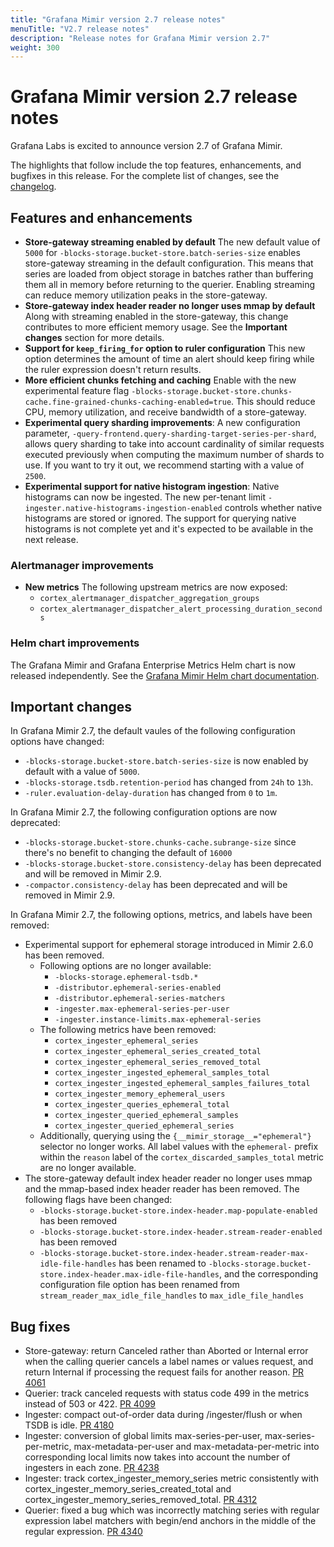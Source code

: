 ```yaml
---
title: "Grafana Mimir version 2.7 release notes"
menuTitle: "V2.7 release notes"
description: "Release notes for Grafana Mimir version 2.7"
weight: 300
---
```


# Grafana Mimir version 2.7 release notes

Grafana Labs is excited to announce version 2.7 of Grafana Mimir.

The highlights that follow include the top features, enhancements, and bugfixes in this release. For the complete list of changes, see the [changelog](https://github.com/grafana/mimir/blob/main/CHANGELOG.md).

## Features and enhancements

- **Store-gateway streaming enabled by default** The new default value of `5000` for `-blocks-storage.bucket-store.batch-series-size` enables store-gateway streaming in the default configuration. This means that series are loaded from object storage in batches rather than buffering them all in memory before returning to the querier. Enabling streaming can reduce memory utilization peaks in the store-gateway.
- **Store-gateway index header reader no longer uses mmap by default** Along with streaming enabled in the store-gateway, this change contributes to more efficient memory usage. See the **Important changes** section for more details.
- **Support for `keep_firing_for` option to ruler configuration** This new option determines the amount of time an alert should keep firing while the ruler expression doesn't return results.
- **More efficient chunks fetching and caching** Enable with the new experimental feature flag `-blocks-storage.bucket-store.chunks-cache.fine-grained-chunks-caching-enabled=true`. This should reduce CPU, memory utilization, and receive bandwidth of a store-gateway.
- **Experimental query sharding improvements**:
  A new configuration parameter, `-query-frontend.query-sharding-target-series-per-shard`, allows query sharding to take into account cardinality of similar requests executed previously when computing the maximum number of shards to use. If you want to try it out, we recommend starting with a value of `2500`.
- **Experimental support for native histogram ingestion**:
  Native histograms can now be ingested. The new per-tenant limit `-ingester.native-histograms-ingestion-enabled` controls whether native histograms are stored or ignored. The support for querying native histograms is not complete yet and it's expected to be available in the next release.

### Alertmanager improvements

- **New metrics** The following upstream metrics are now exposed:
  - `cortex_alertmanager_dispatcher_aggregation_groups`
  - `cortex_alertmanager_dispatcher_alert_processing_duration_seconds`

### Helm chart improvements

The Grafana Mimir and Grafana Enterprise Metrics Helm chart is now released independently. See the [Grafana Mimir Helm chart documentation](/docs/helm-charts/mimir-distributed/latest/).

## Important changes

In Grafana Mimir 2.7, the default vaules of the following configuration options have changed:

- `-blocks-storage.bucket-store.batch-series-size` is now enabled by default with a value of `5000`.
- `-blocks-storage.tsdb.retention-period` has changed from `24h` to `13h`.
- `-ruler.evaluation-delay-duration` has changed from `0` to `1m`.

In Grafana Mimir 2.7, the following configuration options are now deprecated:

- `-blocks-storage.bucket-store.chunks-cache.subrange-size` since there's no benefit to changing the default of `16000`
- `-blocks-storage.bucket-store.consistency-delay` has been deprecated and will be removed in Mimir 2.9.
- `-compactor.consistency-delay` has been deprecated and will be removed in Mimir 2.9.

In Grafana Mimir 2.7, the following options, metrics, and labels have been removed:

- Experimental support for ephemeral storage introduced in Mimir 2.6.0 has been removed.
  - Following options are no longer available:
    - `-blocks-storage.ephemeral-tsdb.*`
    - `-distributor.ephemeral-series-enabled`
    - `-distributor.ephemeral-series-matchers`
    - `-ingester.max-ephemeral-series-per-user`
    - `-ingester.instance-limits.max-ephemeral-series`
  - The following metrics have been removed:
    - `cortex_ingester_ephemeral_series`
    - `cortex_ingester_ephemeral_series_created_total`
    - `cortex_ingester_ephemeral_series_removed_total`
    - `cortex_ingester_ingested_ephemeral_samples_total`
    - `cortex_ingester_ingested_ephemeral_samples_failures_total`
    - `cortex_ingester_memory_ephemeral_users`
    - `cortex_ingester_queries_ephemeral_total`
    - `cortex_ingester_queried_ephemeral_samples`
    - `cortex_ingester_queried_ephemeral_series`
  - Additionally, querying using the `{__mimir_storage__="ephemeral"}` selector no longer works. All label values with the `ephemeral-` prefix within the `reason` label of the `cortex_discarded_samples_total` metric are no longer available.
- The store-gateway default index header reader no longer uses mmap and the mmap-based index header reader has been removed. The following flags have been changed:
  - `-blocks-storage.bucket-store.index-header.map-populate-enabled` has been removed
  - `-blocks-storage.bucket-store.index-header.stream-reader-enabled` has been removed
  - `-blocks-storage.bucket-store.index-header.stream-reader-max-idle-file-handles` has been renamed to `-blocks-storage.bucket-store.index-header.max-idle-file-handles`, and the corresponding configuration file option has been renamed from `stream_reader_max_idle_file_handles` to `max_idle_file_handles`

## Bug fixes

- Store-gateway: return Canceled rather than Aborted or Internal error when the calling querier cancels a label names or values request, and return Internal if processing the request fails for another reason. [PR 4061](https://github.com/grafana/mimir/pull/4061)
- Querier: track canceled requests with status code 499 in the metrics instead of 503 or 422. [PR 4099](https://github.com/grafana/mimir/pull/4099)
- Ingester: compact out-of-order data during /ingester/flush or when TSDB is idle. [PR 4180](https://github.com/grafana/mimir/pull/4180)
- Ingester: conversion of global limits max-series-per-user, max-series-per-metric, max-metadata-per-user and max-metadata-per-metric into corresponding local limits now takes into account the number of ingesters in each zone. [PR 4238](https://github.com/grafana/mimir/pull/4238)
- Ingester: track cortex_ingester_memory_series metric consistently with cortex_ingester_memory_series_created_total and cortex_ingester_memory_series_removed_total. [PR 4312](https://github.com/grafana/mimir/pull/4312)
- Querier: fixed a bug which was incorrectly matching series with regular expression label matchers with begin/end anchors in the middle of the regular expression. [PR 4340](https://github.com/grafana/mimir/pull/4340)
